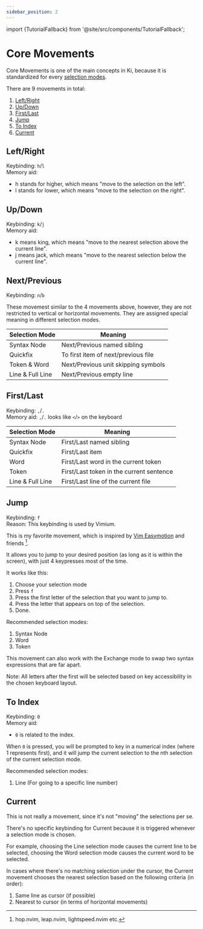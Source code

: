 ```yaml
---
sidebar_position: 2
---
```


import {TutorialFallback} from '@site/src/components/TutorialFallback';

# Core Movements

Core Movements is one of the main concepts in Ki, because it is standardized for
every [selection modes](./selection-modes/index.md).

There are 9 movements in total:

1. [Left/Right](#leftright)
1. [Up/Down](#updown)
1. [First/Last](#firstlast)
1. [Jump](#jump)
1. [To Index](#to-index)
1. [Current](#current)

## Left/Right

Keybinding: `h`/`l`  
Memory aid:

- h stands for higher, which means "move to the selection on the left".
- l stands for lower, which means "move to the selection on the right".

## Up/Down

Keybinding: `k`/`j`  
Memory aid:

- k means king, which means "move to the nearest selection above the current line".
- j means jack, which means "move to the nearest selection below the current line".

## Next/Previous

Keybinding: `n`/`b`

These movemest similar to the 4 movements above, however, they are not restricted to vertical or horizontal movements.
They are assigned special meaning in different selection modes.

| Selection Mode   | Meaning                             |
| ---------------- | ----------------------------------- |
| Syntax Node      | Next/Previous named sibling         |
| Quickfix         | To first item of next/previous file |
| Token & Word     | Next/Previous unit skipping symbols |
| Line & Full Line | Next/Previous empty line            |

## First/Last

Keybinding: `,`/`.`  
Memory aid: `,`/`.` looks like `<`/`>` on the keyboard

| Selection Mode   | Meaning                                  |
| ---------------- | ---------------------------------------- |
| Syntax Node      | First/Last named sibling                 |
| Quickfix         | First/Last item                          |
| Word             | First/Last word in the current token     |
| Token            | First/Last token in the current sentence |
| Line & Full Line | First/Last line of the current file      |

## Jump

Keybinding: `f`  
Reason: This keybinding is used by Vimium.

This is my favorite movement, which is inspired by [Vim Easymotion](https://github.com/easymotion/vim-easymotion) and friends [^1].

It allows you to jump to your desired position (as long as it is within the screen), with just 4 keypresses most of the time.

It works like this:

1. Choose your selection mode
1. Press `f`
1. Press the first letter of the selection that you want to jump to.
1. Press the letter that appears on top of the selection.
1. Done.

Recommended selection modes:

1. Syntax Node
1. Word
1. Token

This movement can also work with the Exchange mode to swap two syntax expressions that are far apart.

[^1]: hop.nvim, leap.nvim, lightspeed.nvim etc.

<TutorialFallback filename="jump"/>

Note: All letters after the first will be selected based on key accessibility in the chosen keyboard layout.

## To Index

Keybinding: `0`  
Memory aid:

- `0` is related to the index.

When `0` is pressed, you will be prompted to key in a numerical index (where 1 represents first), and it will jump the current selection to the nth selection of the current selection mode.

Recommended selection modes:

1. Line (For going to a specific line number)

## Current

This is not really a movement, since it's not "moving" the selections per se.

There's no specific keybinding for Current because it is triggered whenever a
selection mode is chosen.

For example, choosing the Line selection mode causes the current line to be
selected, choosing the Word selection mode causes the current word to be selected.

In cases where there's no matching selection under the cursor, the Current movement chooses the nearest selection based on the following criteria (in order):

1. Same line as cursor (if possible)
2. Nearest to cursor (in terms of horizontal movements)
